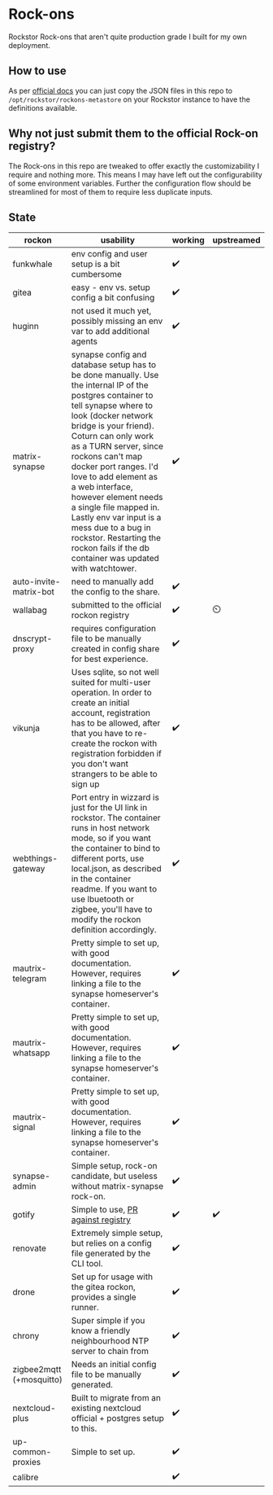 # Rock-ons

Rockstor Rock-ons that aren't quite production grade I built for my own deployment.

## How to use

As per [official docs](http://rockstor.com/docs/docker-based-rock-ons/overview.html#adding-your-own-rock-on) you can just copy the JSON files in this repo to `/opt/rockstor/rockons-metastore` on your Rockstor instance to have the definitions available.

## Why not just submit them to the official Rock-on registry?

The Rock-ons in this repo are tweaked to offer exactly the customizability I require and nothing more. This means I may have left out the configurability of some environment variables. Further the configuration flow should be streamlined for most of them to require less duplicate inputs.

## State

| rockon | usability | working | upstreamed |
|--------|-----------|---------|------------|
| funkwhale | env config and user setup is a bit cumbersome | :heavy_check_mark: |
| gitea | easy - env vs. setup config a bit confusing | :heavy_check_mark: |
| huginn | not used it much yet, possibly missing an env var to add additional agents | :heavy_check_mark: |
| matrix-synapse | synapse config and database setup has to be done manually. Use the internal IP of the postgres container to tell synapse where to look (docker network bridge is your friend). Coturn can only work as a TURN server, since rockons can't map docker port ranges. I'd love to add element as a web interface, however element needs a single file mapped in. Lastly env var input is a mess due to a bug in rockstor. Restarting the rockon fails if the db container was updated with watchtower. | :heavy_check_mark: |
| auto-invite-matrix-bot | need to manually add the config to the share. | :heavy_check_mark: |
| wallabag | submitted to the official rockon registry | :heavy_check_mark: | ⏲️ |
| dnscrypt-proxy | requires configuration file to be manually created in config share for best experience. | :heavy_check_mark: |
| vikunja | Uses sqlite, so not well suited for multi-user operation. In order to create an initial account, registration has to be allowed, after that you have to re-create the rockon with registration forbidden if you don't want strangers to be able to sign up | :heavy_check_mark: |
| webthings-gateway | Port entry in wizzard is just for the UI link in rockstor. The container runs in host network mode, so if you want the container to bind to different ports, use local.json, as described in the container readme. If you want to use lbuetooth or zigbee, you'll have to modify the rockon definition accordingly. | :heavy_check_mark: |
| mautrix-telegram | Pretty simple to set up, with good documentation. However, requires linking a file to the synapse homeserver's container. | :heavy_check_mark: |
| mautrix-whatsapp | Pretty simple to set up, with good documentation. However, requires linking a file to the synapse homeserver's container. | :heavy_check_mark: |
| mautrix-signal | Pretty simple to set up, with good documentation. However, requires linking a file to the synapse homeserver's container. | :heavy_check_mark: |
| synapse-admin | Simple setup, rock-on candidate, but useless without matrix-synapse rock-on. | :heavy_check_mark: |
| gotify | Simple to use, [PR against registry](https://github.com/rockstor/rockon-registry/pull/287) | :heavy_check_mark: | :heavy_check_mark: |
| renovate | Extremely simple setup, but relies on a config file generated by the CLI tool. | :heavy_check_mark: |
| drone | Set up for usage with the gitea rockon, provides a single runner. | :heavy_check_mark: |
| chrony | Super simple if you know a friendly neighbourhood NTP server to chain from | :heavy_check_mark: |
| zigbee2mqtt (+mosquitto) | Needs an initial config file to be manually generated. | :heavy_check_mark: |
| nextcloud-plus | Built to migrate from an existing nextcloud official + postgres setup to this. | :heavy_check_mark: |
| up-common-proxies | Simple to set up. | :heavy_check_mark: |
| calibre | | :heavy_check_mark: |
